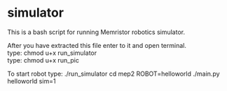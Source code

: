 # simulator
This is a bash script for running Memristor robotics simulator.

After you have extracted this file enter to it and open terminal.    
type: chmod u+x run_simulator    
type: chmod u+x run_pic    

To start robot type:
./run_simulator
cd mep2
ROBOT=helloworld ./main.py helloworld sim=1


